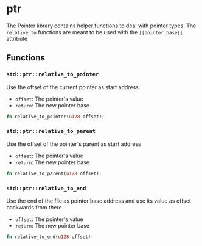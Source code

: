 # ptr
The Pointer library contains helper functions to deal with pointer types.
The `relative_to` functions are meant to be used with the `[[pointer_base]]` attribute


## Functions

### `std::ptr::relative_to_pointer`

Use the offset of the current pointer as start address
- `offset`: The pointer's value
- `return`: The new pointer base


```rust
fn relative_to_pointer(u128 offset);
```
### `std::ptr::relative_to_parent`

Use the offset of the pointer's parent as start address
- `offset`: The pointer's value
- `return`: The new pointer base


```rust
fn relative_to_parent(u128 offset);
```
### `std::ptr::relative_to_end`

Use the end of the file as pointer base address and use its value as offset backwards from there
- `offset`: The pointer's value
- `return`: The new pointer base


```rust
fn relative_to_end(u128 offset);
```
